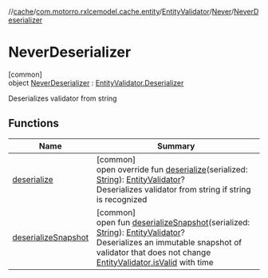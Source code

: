 //[cache](../../../../../index.md)/[com.motorro.rxlcemodel.cache.entity](../../../index.md)/[EntityValidator](../../index.md)/[Never](../index.md)/[NeverDeserializer](index.md)

# NeverDeserializer

[common]\
object [NeverDeserializer](index.md) : [EntityValidator.Deserializer](../../-deserializer/index.md)

Deserializes validator from string

## Functions

| Name | Summary |
|---|---|
| [deserialize](deserialize.md) | [common]<br>open override fun [deserialize](deserialize.md)(serialized: [String](https://kotlinlang.org/api/latest/jvm/stdlib/kotlin/-string/index.html)): [EntityValidator](../../index.md)?<br>Deserializes validator from string if string is recognized |
| [deserializeSnapshot](../../-deserializer/deserialize-snapshot.md) | [common]<br>open fun [deserializeSnapshot](../../-deserializer/deserialize-snapshot.md)(serialized: [String](https://kotlinlang.org/api/latest/jvm/stdlib/kotlin/-string/index.html)): [EntityValidator](../../index.md)?<br>Deserializes an immutable snapshot of validator that does not change [EntityValidator.isValid](../../is-valid.md) with time |
